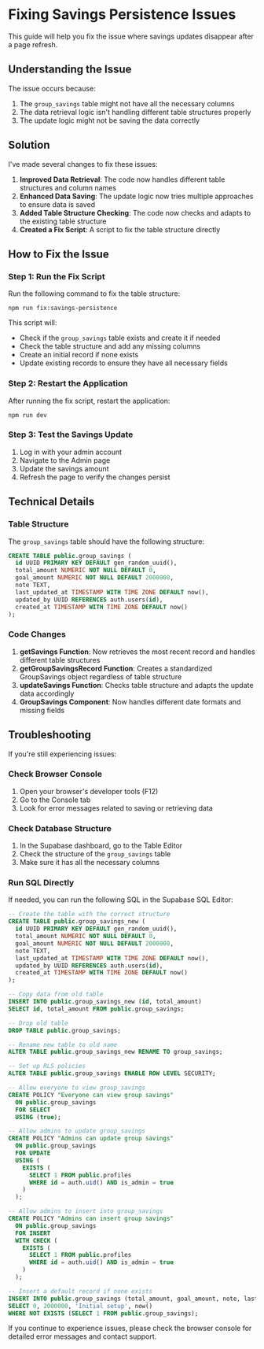 # Fixing Savings Persistence Issues

This guide will help you fix the issue where savings updates disappear after a page refresh.

## Understanding the Issue

The issue occurs because:

1. The `group_savings` table might not have all the necessary columns
2. The data retrieval logic isn't handling different table structures properly
3. The update logic might not be saving the data correctly

## Solution

I've made several changes to fix these issues:

1. **Improved Data Retrieval**: The code now handles different table structures and column names
2. **Enhanced Data Saving**: The update logic now tries multiple approaches to ensure data is saved
3. **Added Table Structure Checking**: The code now checks and adapts to the existing table structure
4. **Created a Fix Script**: A script to fix the table structure directly

## How to Fix the Issue

### Step 1: Run the Fix Script

Run the following command to fix the table structure:

```
npm run fix:savings-persistence
```

This script will:
- Check if the `group_savings` table exists and create it if needed
- Check the table structure and add any missing columns
- Create an initial record if none exists
- Update existing records to ensure they have all necessary fields

### Step 2: Restart the Application

After running the fix script, restart the application:

```
npm run dev
```

### Step 3: Test the Savings Update

1. Log in with your admin account
2. Navigate to the Admin page
3. Update the savings amount
4. Refresh the page to verify the changes persist

## Technical Details

### Table Structure

The `group_savings` table should have the following structure:

```sql
CREATE TABLE public.group_savings (
  id UUID PRIMARY KEY DEFAULT gen_random_uuid(),
  total_amount NUMERIC NOT NULL DEFAULT 0,
  goal_amount NUMERIC NOT NULL DEFAULT 2000000,
  note TEXT,
  last_updated_at TIMESTAMP WITH TIME ZONE DEFAULT now(),
  updated_by UUID REFERENCES auth.users(id),
  created_at TIMESTAMP WITH TIME ZONE DEFAULT now()
);
```

### Code Changes

1. **getSavings Function**: Now retrieves the most recent record and handles different table structures
2. **getGroupSavingsRecord Function**: Creates a standardized GroupSavings object regardless of table structure
3. **updateSavings Function**: Checks table structure and adapts the update data accordingly
4. **GroupSavings Component**: Now handles different date formats and missing fields

## Troubleshooting

If you're still experiencing issues:

### Check Browser Console

1. Open your browser's developer tools (F12)
2. Go to the Console tab
3. Look for error messages related to saving or retrieving data

### Check Database Structure

1. In the Supabase dashboard, go to the Table Editor
2. Check the structure of the `group_savings` table
3. Make sure it has all the necessary columns

### Run SQL Directly

If needed, you can run the following SQL in the Supabase SQL Editor:

```sql
-- Create the table with the correct structure
CREATE TABLE public.group_savings_new (
  id UUID PRIMARY KEY DEFAULT gen_random_uuid(),
  total_amount NUMERIC NOT NULL DEFAULT 0,
  goal_amount NUMERIC NOT NULL DEFAULT 2000000,
  note TEXT,
  last_updated_at TIMESTAMP WITH TIME ZONE DEFAULT now(),
  updated_by UUID REFERENCES auth.users(id),
  created_at TIMESTAMP WITH TIME ZONE DEFAULT now()
);

-- Copy data from old table
INSERT INTO public.group_savings_new (id, total_amount)
SELECT id, total_amount FROM public.group_savings;

-- Drop old table
DROP TABLE public.group_savings;

-- Rename new table to old name
ALTER TABLE public.group_savings_new RENAME TO group_savings;

-- Set up RLS policies
ALTER TABLE public.group_savings ENABLE ROW LEVEL SECURITY;

-- Allow everyone to view group_savings
CREATE POLICY "Everyone can view group savings"
  ON public.group_savings
  FOR SELECT
  USING (true);

-- Allow admins to update group_savings
CREATE POLICY "Admins can update group savings"
  ON public.group_savings
  FOR UPDATE
  USING (
    EXISTS (
      SELECT 1 FROM public.profiles
      WHERE id = auth.uid() AND is_admin = true
    )
  );

-- Allow admins to insert into group_savings
CREATE POLICY "Admins can insert group savings"
  ON public.group_savings
  FOR INSERT
  WITH CHECK (
    EXISTS (
      SELECT 1 FROM public.profiles
      WHERE id = auth.uid() AND is_admin = true
    )
  );

-- Insert a default record if none exists
INSERT INTO public.group_savings (total_amount, goal_amount, note, last_updated_at)
SELECT 0, 2000000, 'Initial setup', now()
WHERE NOT EXISTS (SELECT 1 FROM public.group_savings);
```

If you continue to experience issues, please check the browser console for detailed error messages and contact support.
